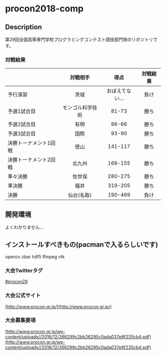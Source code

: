 # procon2018-comp
## Description

第29回全国高等専門学校プログラミングコンテスト競技部門用のリポジトリです。

### 対戦結果
|  | 対戦相手 | 得点 | 対戦結果 |
|:-----------|:------------:|:------------:|:------------:|
| 予行演習 | 茨城 | おぼえてない… | 負け |
| 予選1試合目 | モンゴル科学技術 | 81-73 | 勝ち |
| 予選2試合目 | 有明 | 86-66 | 勝ち |
| 予選3試合目 | 国際 | 93-90 | 勝ち |
| 決勝トーナメント1回戦 | 徳山 | 141-117 | 勝ち |
| 決勝トーナメント2回戦 | 北九州 | 168-155 | 勝ち |
| 準々決勝 | 佐世保 | 280-275 | 勝ち |
| 準決勝 | 福井 | 319-205 | 勝ち |
| 決勝 | 仙台(名取) | 190-469 | 負け |

## 開発環境

よくわかりません…


## インストールすべきもの(pacmanで入るらしいです)

opencv zbar hdf5 ffmpeg vtk


### 大会Twitterタグ
[#procon29](https://twitter.com/search?q=%23procon29)

### 大会公式サイト
[http://www.procon.gr.jp/](http://www.procon.gr.jp/)

### 大会募集要項
[http://www.procon.gr.jp/wp-content/uploads//2016/12/266299c2bb26295c0ada037e8f235cb4.pdf](http://www.procon.gr.jp/wp-content/uploads//2016/12/266299c2bb26295c0ada037e8f235cb4.pdf)
